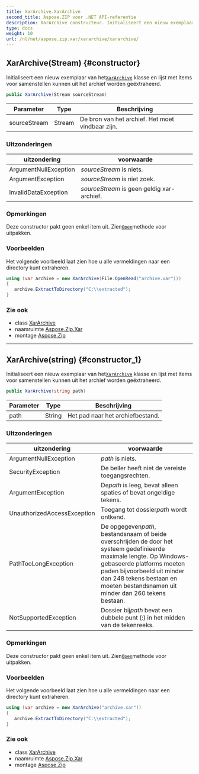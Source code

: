 ```yaml
---
title: XarArchive.XarArchive
second_title: Aspose.ZIP voor .NET API-referentie
description: XarArchive constructeur. Initialiseert een nieuw exemplaar van hetXarArchive klasse en lijst met items voor samenstellen kunnen uit het archief worden geëxtraheerd.
type: docs
weight: 10
url: /nl/net/aspose.zip.xar/xararchive/xararchive/
---
```

## XarArchive(Stream) {#constructor}

Initialiseert een nieuw exemplaar van het[`XarArchive`](../) klasse en lijst met items voor samenstellen kunnen uit het archief worden geëxtraheerd.

```csharp
public XarArchive(Stream sourceStream)
```

| Parameter | Type | Beschrijving |
| --- | --- | --- |
| sourceStream | Stream | De bron van het archief. Het moet vindbaar zijn. |

### Uitzonderingen

| uitzondering | voorwaarde |
| --- | --- |
| ArgumentNullException | *sourceStream* is niets. |
| ArgumentException | *sourceStream* is niet zoek. |
| InvalidDataException | *sourceStream* is geen geldig xar-archief. |

### Opmerkingen

Deze constructor pakt geen enkel item uit. Zien[`Open`](../../xarfileentry/open/)methode voor uitpakken.

### Voorbeelden

Het volgende voorbeeld laat zien hoe u alle vermeldingen naar een directory kunt extraheren.

```csharp
using (var archive = new XarArchive(File.OpenRead("archive.xar")))
{
   archive.ExtractToDirectory("C:\\extracted");
}
```

### Zie ook

* class [XarArchive](../)
* naamruimte [Aspose.Zip.Xar](../../xararchive/)
* montage [Aspose.Zip](../../../)

---

## XarArchive(string) {#constructor_1}

Initialiseert een nieuw exemplaar van het[`XarArchive`](../) klasse en lijst met items voor samenstellen kunnen uit het archief worden geëxtraheerd.

```csharp
public XarArchive(string path)
```

| Parameter | Type | Beschrijving |
| --- | --- | --- |
| path | String | Het pad naar het archiefbestand. |

### Uitzonderingen

| uitzondering | voorwaarde |
| --- | --- |
| ArgumentNullException | *path* is niets. |
| SecurityException | De beller heeft niet de vereiste toegangsrechten. |
| ArgumentException | De*path* is leeg, bevat alleen spaties of bevat ongeldige tekens. |
| UnauthorizedAccessException | Toegang tot dossier*path* wordt ontkend. |
| PathTooLongException | De opgegeven*path*, bestandsnaam of beide overschrijden de door het systeem gedefinieerde maximale lengte. Op Windows-gebaseerde platforms moeten paden bijvoorbeeld uit minder dan 248 tekens bestaan en moeten bestandsnamen uit minder dan 260 tekens bestaan. |
| NotSupportedException | Dossier bij*path* bevat een dubbele punt (:) in het midden van de tekenreeks. |

### Opmerkingen

Deze constructor pakt geen enkel item uit. Zien[`Open`](../../xarfileentry/open/)methode voor uitpakken.

### Voorbeelden

Het volgende voorbeeld laat zien hoe u alle vermeldingen naar een directory kunt extraheren.

```csharp
using (var archive = new XarArchive("archive.xar")) 
{
   archive.ExtractToDirectory("C:\\extracted");
}
```

### Zie ook

* class [XarArchive](../)
* naamruimte [Aspose.Zip.Xar](../../xararchive/)
* montage [Aspose.Zip](../../../)


